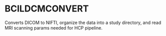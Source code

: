 # BCILDCMCONVERT

Converts DICOM to NIFTI, organize the data into a study directory, and read MRI scanning params needed for HCP pipeline.
